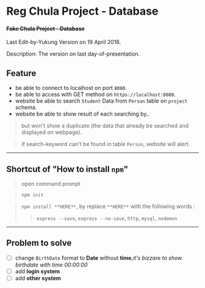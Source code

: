 # Reg Chula Project - Database
#### ~~Fake Chula Project - Database~~ ####
 
 
Last Edit-by-Yukung Version on 19 April 2018.
 
Description: The version on last day-of-presentation.

## Feature
 - be able to connect to localhost on port `8080`.
 - be able to access with GET method on `https://localhost:8080`.
 - website be able to search `Student` Data from `Person` table on `project` schema.
 - website be able to show result of each searching by..

 > but won't show a duplicate (the data that already be searched and displayed on webpage).
 
 > if search-keyword can't be found in table `Person`, website will alert.
 
 
 
----
 
 
## Shortcut of "How to install `npm`"

 > open command prompt
 
 > `npm init`
 
 > `npm install **HERE**`, by replace `**HERE**` with the following words :
 >> `express --save`, `express --no-save`, `http`, `mysql`, `nodemon`  
 
----
 
## Problem to solve
 - [ ] change `BirthDate` format to **Date** without **time**,*it's bizzare to show birthdate with time 00:00:00*
 - [ ] add **login system**
 - [ ] add **other system**
